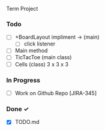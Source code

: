 
 Term Project
 

### Todo

- [ ] +BoardLayout impliment -> (main)
  - [ ] click listener   
- [ ] Main method
- [ ] TicTacToe (main class)
- [ ] Cells (class) 3 x 3 x 3 
### In Progress

- [ ] Work on Github Repo [JIRA-345]  

### Done ✓

- [x] TODO.md  

